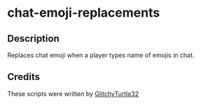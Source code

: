 # chat-emoji-replacements

## Description
Replaces chat emoji when a player types name of emojis in chat.

## Credits
These scripts were written by [GlitchyTurtle32](https://github.com/GlitchyTurtle)
